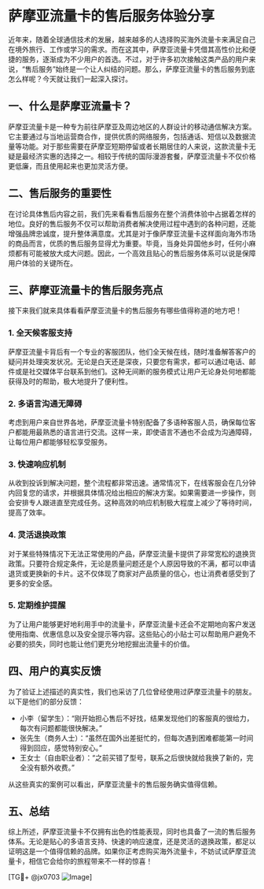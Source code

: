 # 萨摩亚流量卡的售后服务体验分享

近年来，随着全球通信技术的发展，越来越多的人选择购买海外流量卡来满足自己在境外旅行、工作或学习的需求。而在这其中，萨摩亚流量卡凭借其高性价比和便捷的服务，逐渐成为不少用户的首选。不过，对于许多初次接触这类产品的用户来说，“售后服务”始终是一个让人纠结的问题。那么，萨摩亚流量卡的售后服务到底怎么样呢？今天就让我们一起深入探讨。

## 一、什么是萨摩亚流量卡？

萨摩亚流量卡是一种专为前往萨摩亚及周边地区的人群设计的移动通信解决方案。它主要通过与当地运营商合作，提供优质的网络服务，包括通话、短信以及数据流量等功能。对于那些需要在萨摩亚短期停留或者长期居住的人来说，这款流量卡无疑是最经济实惠的选择之一。相较于传统的国际漫游套餐，萨摩亚流量卡不仅价格更低廉，而且使用起来也更加灵活方便。

## 二、售后服务的重要性

在讨论具体售后内容之前，我们先来看看售后服务在整个消费体验中占据着怎样的地位。良好的售后服务不仅可以帮助消费者解决使用过程中遇到的各种问题，还能增强品牌忠诚度，提升整体满意度。尤其是对于像萨摩亚流量卡这样面向海外市场的商品而言，优质的售后服务显得尤为重要。毕竟，当身处异国他乡时，任何小麻烦都有可能被放大成大问题。因此，一个高效且贴心的售后服务体系可以说是保障用户体验的关键所在。

## 三、萨摩亚流量卡的售后服务亮点

接下来我们就来具体看看萨摩亚流量卡的售后服务有哪些值得称道的地方吧！

### 1. **全天候客服支持**

萨摩亚流量卡背后有一个专业的客服团队，他们全天候在线，随时准备解答客户的疑问并处理突发状况。无论是白天还是深夜，只要您有需求，都可以通过电话、邮件或是社交媒体平台联系到他们。这种无间断的服务模式让用户无论身处何地都能获得及时的帮助，极大地提升了便利性。

### 2. **多语言沟通无障碍**

考虑到用户来自世界各地，萨摩亚流量卡特别配备了多语种客服人员，确保每位客户都能用最熟悉的语言进行交流。这样一来，即使语言不通也不会成为沟通障碍，让每位用户都能够轻松享受服务。

### 3. **快速响应机制**

从收到投诉到解决问题，整个流程都非常迅速。通常情况下，在线客服会在几分钟内回复您的请求，并根据具体情况给出相应的解决方案。如果需要进一步操作，则会安排专人跟进直至完成任务。这种高效的响应机制极大程度上减少了等待时间，提高了效率。

### 4. **灵活退换政策**

对于某些特殊情况下无法正常使用的产品，萨摩亚流量卡提供了非常宽松的退换货政策。只要符合规定条件，无论是质量问题还是个人原因导致的不满，都可以申请退货或更换新的卡片。这不仅体现了商家对产品质量的信心，也让消费者感受到了更多的安全感。

### 5. **定期维护提醒**

为了让用户能够更好地利用手中的流量卡，萨摩亚流量卡还会不定期地向客户发送使用指南、优惠信息以及安全提示等内容。这些贴心的小贴士可以帮助用户避免不必要的损失，同时也能让他们更充分地挖掘出流量卡的价值。

## 四、用户的真实反馈

为了验证上述描述的真实性，我们也采访了几位曾经使用过萨摩亚流量卡的朋友。以下是他们的部分反馈：

- 小李（留学生）：“刚开始担心售后不好找，结果发现他们的客服真的很给力，每次有问题都能很快解决。”
- 张先生（商务人士）：“虽然在国外出差挺忙的，但每次遇到困难都能第一时间得到回应，感觉特别安心。”
- 王女士（自由职业者）：“之前买错了型号，联系之后很快就给我换了新的，完全没有额外收费。”

从这些真实的案例可以看出，萨摩亚流量卡的售后服务确实值得信赖。

## 五、总结

综上所述，萨摩亚流量卡不仅拥有出色的性能表现，同时也具备了一流的售后服务体系。无论是贴心的多语言支持、快速的响应速度，还是灵活的退换政策，都足以证明这是一个值得信赖的品牌。如果你正考虑购买海外流量卡，不妨试试萨摩亚流量卡，相信它会给你的旅程带来不一样的惊喜！

[TG💪+ @jx0703 ![Image](https://github.com/user-attachments/assets/dbca1d08-cadb-493c-b0ec-ad6f7a83f270)]